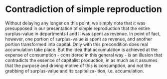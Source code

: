 # Contradiction of simple reproduction

Without delaying any longer on this point, we simply note that it was presupposed in our presentation of simple reproduction that the entire surplus-value in departments I and II was spent as revenue. In point of fact, however, one portion of surplus-value is spent as revenue, and another portion transformed into capital. Only with this precondition does real accumulation take place. But the idea that accumulation is achieved at the expense of consumption - considered in this general way - is an illusion that contradicts the essence of capitalist production, in as much as it assumes that the purpose and driving motive of this is consumption, and not the grabbing of surplus-value and its capitaliza- tion, i.e. accumulation.